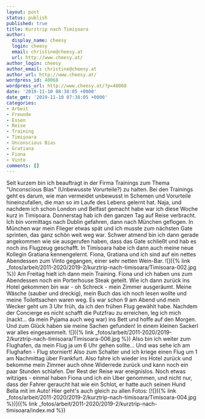 ```yaml
---
layout: post
status: publish
published: true
title: Kurztrip nach Timișoara
author:
  display_name: cheesy
  login: cheesy
  email: christine@cheesy.at
  url: http://www.cheesy.at/
author_login: cheesy
author_email: christine@cheesy.at
author_url: http://www.cheesy.at/
wordpress_id: 40068
wordpress_url: http://www.cheesy.at/?p=40068
date: '2019-11-10 08:38:05 +0000'
date_gmt: '2019-11-10 07:38:05 +0000'
categories:
- Arbeit
- Freunde
- Essen
- Reise
- Training
- Timișoara
- Unconscious Bias
- Gratiana
- Fiona
- Vinto
comments: []
---
```

Seit kurzem bin ich beauftragt in der Firma Trainings zum Thema "Unconscious Bias" (Unbewusste Vorurteile?) zu halten. Bei den Trainings geht es darum, wie man vermeidet unbewusst in Schemen und Vorurteile hineinzufallen, die man so im Laufe des Lebens gelernt hat.
Naja, und nachdem ich schon London und Belfast gemacht habe war ich diese Woche kurz in Timișoara.
Donnerstag hab ich den ganzen Tag auf Reise verbracht. Ich bin vormittags nach Dublin gefahren, dann nach München geflogen. In München war mein Flieger etwas spät und ich musste zum nächsten Gate sprinten, das ganz schön weit weg war. Schwer atmend bin ich dann gerade angekommen wie sie ausgerufen haben, dass das Gate schließt und hab es noch ins Flugzeug geschafft.
In Timisoara habe ich dann auch meine neue Kollegin Gratiana kennengelernt. Fiona, Gratiana und ich sind auf ein nettes Abendessen zum Vinto gegangen, einer sehr netten Wein-Bar.
![]({% link _fotos/arbeit/2011-2020/2019-2/kurztrip-nach-timisoara/Timisoara-002.jpg %})
Am Freitag hielt ich dann mein Training. Fiona und ich haben uns zum Abendessen noch ein Porterhouse Steak geteilt. Wie ich dann zurück ins Hotel gekommen bin war - oh Schreck - mein Zimmer ausgeräumt. Meine Wäsche (sauber und dreckig), mein Buch das ich noch lesen wollte und meine Toilettsachen waren weg. Es war schon 9 am Abend und mein Wecker geht um 3 Uhr früh, da ich den frühen Flug gewählt habe. Nachdem der Concierge es nicht schafft die Putzfrau zu erreichen, leg ich mich (nackt... da mein Pyjama auch weg war) ins Bett und hoffe auf den Morgen. Und zum Glück haben sie meine Sachen gefunden! In einem kleinen Sackerl war alles eingesammelt.
![]({% link _fotos/arbeit/2011-2020/2019-2/kurztrip-nach-timisoara/Timisoara-006.jpg %})
Also bin ich weiter zum Flughafen, da mein Flug ja um 6 Uhr gehen sollte... Und was sehe ich am Flughafen - Flug storniert! Also zum Schalter und ich kriege einen Flug um 1 am Nachmittag über Frankfurt. Also fahre ich wieder ins Hotel zurück und bekomme mein Zimmer auch ohne Widerrede zurück und kann noch ein paar Stunden schlafen. Der Rest der Reise war ereignislos.
Noch etwas witziges - einmal haben Fiona und ich ein Uber genommen, und nicht nur, dass der Fahrer geraucht hat wie ein Schlot, er hatte auch seinen Hund Bella mit im Auto!
Hier geht's auch gleich zu allen Fotos:
[![]({% link _fotos/arbeit/2011-2020/2019-2/kurztrip-nach-timisoara/Timisoara-004.jpg %})]({% link _fotos/arbeit/2011-2020/2019-2/kurztrip-nach-timisoara/index.md %})
